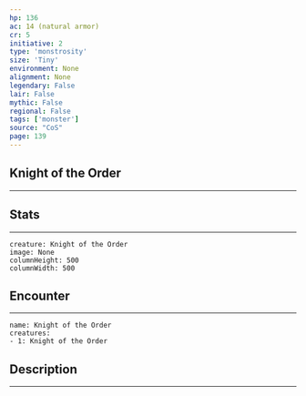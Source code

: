 ```yaml
---
hp: 136
ac: 14 (natural armor)
cr: 5
initiative: 2
type: 'monstrosity'    
size: 'Tiny'
environment: None
alignment: None
legendary: False
lair: False
mythic: False
regional: False
tags: ['monster']
source: "CoS"
page: 139
---
```


## Knight of the Order
---



## Stats
---

```statblock
creature: Knight of the Order
image: None
columnHeight: 500
columnWidth: 500
```

## Encounter
---

```encounter-table
name: Knight of the Order
creatures:
- 1: Knight of the Order
```

## Description
---




